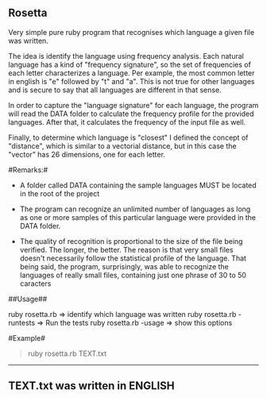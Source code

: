 ## Rosetta ##

Very simple pure ruby program that recognises which language a given file was written.

The idea is identify the language using frequency analysis. Each natural language has a kind of
"frequency signature", so the set of frequencies of each letter characterizes a language. 
Per example, the most common letter in english is "e" followed by "t" and "a". This is not true
for other languages and is secure to say that all languages are different in that sense.

In order to capture the "language signature" for each language, the program will read the DATA 
folder to calculate the frequency profile for the provided languages. After that, it calculates 
the frequency of the input file as well. 

Finally, to determine which language is "closest" I defined the concept of "distance", which is similar to
a vectorial distance, but in this case the "vector" has 26 dimensions, one for each letter.

#Remarks:#

* A folder called DATA containing the sample languages MUST be located in the root of the project

* The program can recognize an unlimited number of languages as long as one or more samples of
this particular language were provided in the DATA folder. 

* The quality of recognition is proportional to the size of the file being verified. The longer,
the better. The reason is that very small files doesn't necessarily follow the statistical profile of 
the language. That being said, the program, surprisingly, was able to recognize the languages of really 
small files, containing just one phrase of 30 to 50 caracters


##Usage##

ruby rosetta.rb <filePath> => identify which language <filePath> was written
ruby rosetta.rb -runtests  => Run the tests
ruby rosetta.rb -usage     => show this options

#Example#

> ruby rosetta.rb TEXT.txt 
-------------------------------------------------------
TEXT.txt was written in ENGLISH
-------------------------------------------------------
